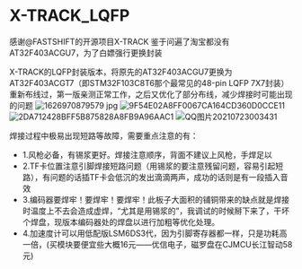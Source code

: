 # X-TRACK_LQFP
感谢@FASTSHIFT的开源项目X-TRACK
鉴于问遍了淘宝都没有AT32F403ACGU7，为了白嫖强行更换封装

X-TRACK的LQFP封装版本，将原先的AT32F403ACGU7更换为AT32F403ACGT7（即STM32F103C8T6那个最常见的48-pin LQFP 7X7封装） 重新布线过，第一版亲测正常工作，之后又优化了部分布线，减少焊接时可能出现的问题
![1626970879579 jpg](https://user-images.githubusercontent.com/22606145/126675080-a4306fdd-40eb-498b-b788-4767517e41be.jpg)
![9F54E02A8FF0067CA164CD360D0CCE11](https://user-images.githubusercontent.com/22606145/126675325-b29ca6bf-5b27-42a8-be5b-b546829c5d8c.jpg)
![2DA712428BFF5B875828A8FB9A96AAC1](https://user-images.githubusercontent.com/22606145/126675353-4889a1bf-c2f8-4c87-9307-81280d53ea30.jpg)
![QQ图片20210723003431](https://user-images.githubusercontent.com/22606145/126675481-624ab595-de1d-410d-9447-8f4ed1dc7945.jpg)

焊接过程中极易出现短路等故障，需要重点注意的有：  
* 1.风枪必备，有锡浆更好。焊接注意顺序，背面不建议上风枪，手焊足以  
* 2.TF卡位置注意引脚焊接短路问题（用锡浆的要注意残留问题，容易引起短路），有问题的话插TF卡会低沉的发出滴滴两声，成功的话则是有一段插入音效  
* 3.编码器要焊牢！要焊牢！要焊牢！此板子大面积的铺铜带来的缺点就是焊接时温度上不去会造成虚焊，“尤其是用锡浆的”，我调试的时候掰下来了，干坏个焊盘，现版本编码器处的焊盘以进行加粗等优化处理。  
* 4.加速度计可以用低配版LSM6DS3代，因为引脚寄存器都一样，只是功耗高一倍，(买模块要便宜些大概16元——优信电子，磁罗盘在CJMCU长江智动58元)  

